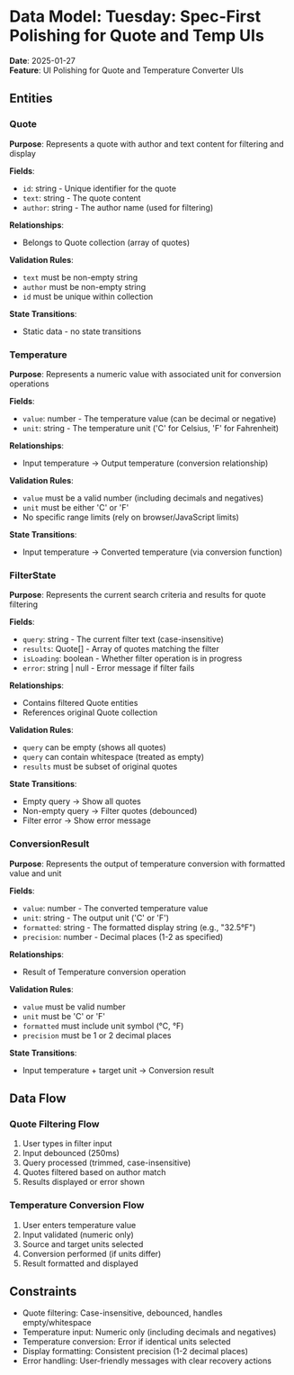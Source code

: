 # Data Model: Tuesday: Spec-First Polishing for Quote and Temp UIs

**Date**: 2025-01-27  
**Feature**: UI Polishing for Quote and Temperature Converter UIs

## Entities

### Quote
**Purpose**: Represents a quote with author and text content for filtering and display

**Fields**:
- `id`: string - Unique identifier for the quote
- `text`: string - The quote content
- `author`: string - The author name (used for filtering)

**Relationships**:
- Belongs to Quote collection (array of quotes)

**Validation Rules**:
- `text` must be non-empty string
- `author` must be non-empty string
- `id` must be unique within collection

**State Transitions**:
- Static data - no state transitions

### Temperature
**Purpose**: Represents a numeric value with associated unit for conversion operations

**Fields**:
- `value`: number - The temperature value (can be decimal or negative)
- `unit`: string - The temperature unit ('C' for Celsius, 'F' for Fahrenheit)

**Relationships**:
- Input temperature → Output temperature (conversion relationship)

**Validation Rules**:
- `value` must be a valid number (including decimals and negatives)
- `unit` must be either 'C' or 'F'
- No specific range limits (rely on browser/JavaScript limits)

**State Transitions**:
- Input temperature → Converted temperature (via conversion function)

### FilterState
**Purpose**: Represents the current search criteria and results for quote filtering

**Fields**:
- `query`: string - The current filter text (case-insensitive)
- `results`: Quote[] - Array of quotes matching the filter
- `isLoading`: boolean - Whether filter operation is in progress
- `error`: string | null - Error message if filter fails

**Relationships**:
- Contains filtered Quote entities
- References original Quote collection

**Validation Rules**:
- `query` can be empty (shows all quotes)
- `query` can contain whitespace (treated as empty)
- `results` must be subset of original quotes

**State Transitions**:
- Empty query → Show all quotes
- Non-empty query → Filter quotes (debounced)
- Filter error → Show error message

### ConversionResult
**Purpose**: Represents the output of temperature conversion with formatted value and unit

**Fields**:
- `value`: number - The converted temperature value
- `unit`: string - The output unit ('C' or 'F')
- `formatted`: string - The formatted display string (e.g., "32.5°F")
- `precision`: number - Decimal places (1-2 as specified)

**Relationships**:
- Result of Temperature conversion operation

**Validation Rules**:
- `value` must be valid number
- `unit` must be 'C' or 'F'
- `formatted` must include unit symbol (°C, °F)
- `precision` must be 1 or 2 decimal places

**State Transitions**:
- Input temperature + target unit → Conversion result

## Data Flow

### Quote Filtering Flow
1. User types in filter input
2. Input debounced (250ms)
3. Query processed (trimmed, case-insensitive)
4. Quotes filtered based on author match
5. Results displayed or error shown

### Temperature Conversion Flow
1. User enters temperature value
2. Input validated (numeric only)
3. Source and target units selected
4. Conversion performed (if units differ)
5. Result formatted and displayed

## Constraints

- Quote filtering: Case-insensitive, debounced, handles empty/whitespace
- Temperature input: Numeric only (including decimals and negatives)
- Temperature conversion: Error if identical units selected
- Display formatting: Consistent precision (1-2 decimal places)
- Error handling: User-friendly messages with clear recovery actions
